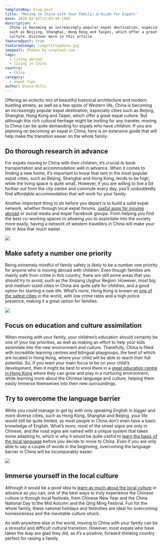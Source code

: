 ```yaml
---
templateKey: blog-post
title: 'Moving to China with Your Family: A Guide for Expats'
date: 2020-02-02T13:03:49.190Z
description: >-
  China is becoming an increasingly popular expat destination, especially cities
  such as Beijing, Shanghai, Hong Kong and Taipei, which offer a great expat
  culture. Discover more in this article.
featuredpost: true
featuredimage: /img/titlephoto.jpg
imagealt: Photos by unsplash.com
tags:
  - living abroad
  - living in China
country:
  - China
category:
  - expat tips
author: Diana Wills
---
```

Offering an eclectic mix of beautiful historical architecture and modern bustling streets, as well as a few spots of Western life, China is becoming an increasingly popular expat destination, especially cities such as Beijing, Shanghai, Hong Kong and Taipei, which offer a great expat culture. But although this rich cultural heritage might be inviting for any traveler, moving to China can be quite demanding for expats who have children. If you are planning on becoming an expat in China, here is an extensive guide that will help make the transition easier on the whole family:

## Do thorough research in advance

For expats moving to China with their children, it’s crucial to book transportation and accommodation well in advance. When it comes to finding a new home, it’s important to know that rent in the most popular expat cities, such as Beijing, Shanghai and Hong Kong, tends to be high, while the living space is quite small. However, if you are willing to live a bit further out from the city centre and commute every day, you’ll undoubtedly find affordable accommodation that will work for your family.

Another important thing to do before you depart is to build a solid expat network, whether through local expat forums, [useful apps for moving abroad](https://www.thexpatmagazine.com/blog/2019-02-26-8-apps-to-make-moving-abroad-easier-infographic/) or social media and expat Facebook groups. From helping you find the best co-working spaces to allowing you to assimilate into the society more easily, having a network of western travellers in China will make your life in Asia that much easier.

![](/img/22.jpg)

## Make safety a number one priority

Being extremely mindful of family safety is likely to be a number one priority for anyone who is moving abroad with children. Even though families are mainly safe from crime in this country, there are still some areas that you should try to avoid, such as the Xinjiang Uyghur Region. However, most big and medium-sized cities in China are quite safe for children, and a good option for starting a new life. What’s more, Hong Kong is known as [one of the safest cities](https://www.expatexplorer.hsbc.com/survey/files/pdfs/overall-reports/2014/HSBC_Expat_Explorer_2014_report.pdf) in the world, with low crime rates and a high police presence, making it a great option for families. 

![](/img/3-2-.jpg)

## Focus on education and culture assimilation

When moving with your family, your children’s education should certainly be one of your top priorities, as well as making an effort to help your kids assimilate into the new environment and culture. Thankfully, China is filled with incredible learning centres and bilingual playgroups, the best of which are located in Hong Kong, where your child will be able to reach their full potential. So, if you want your main focus to be on your child’s development, then it might be best to enrol them in a [great education centre in Hong Kong](https://www.bebegarten.com/) where they can grow and play in a nurturing environment, while learning more about the Chinese language and culture, helping them easily immerse themselves into their new surroundings.

## Try to overcome the language barrier

While you could manage to get by with only speaking English in bigger and more diverse cities, such as Hong Kong, Shanghai and Beijing, your life would still be quite limited, as most people in China don’t even have a basic knowledge of English. What’s more, most of the street signs are only in Chinese, and the road signs are named with a unique system that takes some adapting to, which is why it would be quite useful to [learn the basic of the local language](https://www.thexpatmagazine.com/blog/2019-06-20-to-learn-or-not-to-learn-the-local-language/) before you decide to move to China. Even if you are only able to say a couple of words in the beginning, overcoming the language barrier in China will be incomparably easier.

![](/img/4.jpg)

## Immerse yourself in the local culture

Although it would be a good idea to [learn as much about the local culture](https://www.chinahighlights.com/travelguide/chinese-culture-facts.htm) in advance as you can, one of the best ways to truly experience the Chinese culture is through local festivals, from Chinese New Year and the China National Day to the Mid Autumn and the Qing Ming Festival. Fun for the whole family, these national holidays and festivities are ideal for overcoming homesickness and the inevitable culture shock.

As with anywhere else in the world, moving to China with your family can be a stressful and difficult cultural transition. However, most expats who have taken the leap are glad they did, as it’s a positive, forward-thinking country perfect for raising a family.
